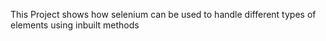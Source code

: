 This Project shows how selenium can be used to handle different types of elements using inbuilt methods
